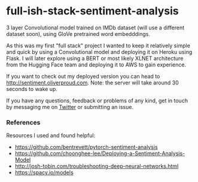 # full-ish-stack-sentiment-analysis

3 layer Convolutional model trained on IMDb dataset (will use a different dataset soon), using GloVe pretrained word embedddings.

As this was my first "full stack" project I wanted to keep it relatively simple and quick by using a Convolutional model and deploying it on Heroku using Flask. I will later explore using a BERT or most likely XLNET architecture from the Hugging Face team and deploying it to AWS to gain experience.

If you want to check out my deployed version you can head to <http://sentiment.oliverproud.com>. Note: the server will take around 30 seconds to wake up. 

If you have any questions, feedback or problems of any kind, get in touch by messaging me on [Twitter](https://twitter.com/oliverwproud) or submitting an issue.

### References

Resources I used and found helpful: 

- <https://github.com/bentrevett/pytorch-sentiment-analysis>
- <https://github.com/choonghee-lee/Deploying-a-Sentiment-Analysis-Model>
- <http://josh-tobin.com/troubleshooting-deep-neural-networks.html>
- <https://spacy.io/models>
